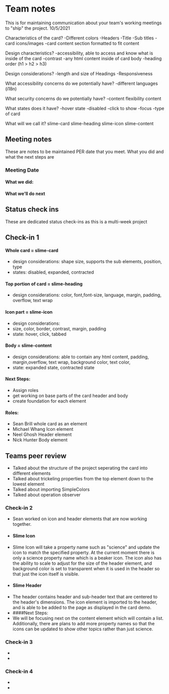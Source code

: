 # Team notes
This is for maintaining communication about your team's working meetings to "ship" the project.
10/5/2021

Characteristics of the card?
-Different colors
-Headers
-Title
-Sub titles
-card icons/images
-card content section formatted to fit content


Design characteristics?
-accessibility, able to access and know what is inside of the card
-contrast
-any html content inside of card body
-heading order (h1 > h2 > h3)


Design considerations?
-length and size of Headings
-Responsiveness


What accessibility concerns do we potentially have?
-different languages (i18n)

What security concerns do we potentially have?
-content flexibility content

What states does it have?
-hover state
-disabled
-click to show
-focus
-type of card

What will we call it?
slime-card
slime-heading
slime-icon
slime-content



## Meeting notes
These are notes to be maintained PER date that you meet. What you did and what the next steps are
### Meeting Date

#### What we did:


#### What we'll do next


## Status check ins
These are dedicated status check-ins as this is a multi-week project
## Check-in 1

#### Whole card = slime-card
- design considerations: shape size, supports the sub elements, position, type
- states: disabled, expanded, contracted


#### Top portion of card = slime-heading
- design considerations: color, font,font-size, language, margin, padding, overflow, text wrap


#### Icon part = slime-icon
- design considerations: 
- size, color, border, contrast, margin, padding
- state: hover, click, tabbed


#### Body = slime-content
- design considerations: able to contain any html content, padding, margin,overflow, text wrap, background color, text color,
- state: expanded state, contracted state


#### Next Steps:
- Assign roles 
- get working on base parts of the card header and body
- create foundation for each element

#### Roles:

- Sean Brill whole card as an element
- Michael Whang Icon element
- Neel Ghosh Header element
- Nick Hunter Body element

## Teams peer review
- Talked about the structure of the project seperating the card into different elements
- Talked about trickeling properties from the top element down to the lowest element
- Talked about importing SimpleColors
- Talked about operation observer


### Check-in 2
- Sean worked on icon and header elements that are now working together. 
- #### Slime Icon
-  Slime Icon will take a property name such as "science" and update the icon to match the specified property. At the current moment there is only a science property name which is a beaker icon. The icon also has the ability to scale to adjust for the size of the header element, and background color is set to transparent when it is used in the header so that just the icon itself is visible.
-  #### Slime Header
-  The header contains header and sub-header text that are centered to the header's dimensions. The icon element is imported to the header, and is able to be added to the page as displayed in the card demo. 
-  ####Next Steps:
-  We will be focusing next on the content element which will contain a list. Additionally, there are plans to add more property names so that the icons can be updated to show other topics rather than just science.
### Check-in 3
- 
- 
### Check-in 4
- 
- 
